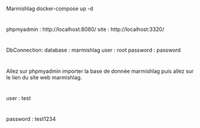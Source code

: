 Marmishlag
docker-compose up -d
#
phpmyadmin : http://localhost:8080/
site : http://localhost:3320/
#
DbConnection:
database : marmishlag
user : root
password : password
#
Allez sur phpmyadmin importer la base de donnée marmishlag puis allez sur le lien du site web marmishlag.
#
user : test
#
password : test1234
